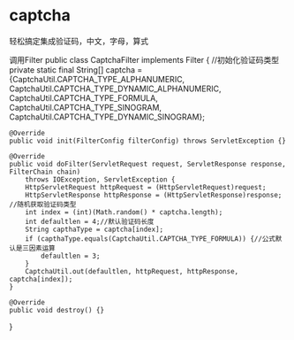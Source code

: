 # captcha
轻松搞定集成验证码，中文，字母，算式

调用Filter
public class CaptchaFilter implements Filter {
//初始化验证码类型
    private static final String[] captcha = {CaptchaUtil.CAPTCHA_TYPE_ALPHANUMERIC,
        CaptchaUtil.CAPTCHA_TYPE_DYNAMIC_ALPHANUMERIC, CaptchaUtil.CAPTCHA_TYPE_FORMULA,
        CaptchaUtil.CAPTCHA_TYPE_SINOGRAM, CaptchaUtil.CAPTCHA_TYPE_DYNAMIC_SINOGRAM};

    @Override
    public void init(FilterConfig filterConfig) throws ServletException {}

    @Override
    public void doFilter(ServletRequest request, ServletResponse response, FilterChain chain)
        throws IOException, ServletException {
        HttpServletRequest httpRequest = (HttpServletRequest)request;
        HttpServletResponse httpResponse = (HttpServletResponse)response;
	//随机获取验证码类型
        int index = (int)(Math.random() * captcha.length);
        int defaultlen = 4;//默认验证码长度
        String capthaType = captcha[index];
        if (capthaType.equals(CaptchaUtil.CAPTCHA_TYPE_FORMULA)) {//公式默认是三因素运算
            defaultlen = 3;
        }
        CaptchaUtil.out(defaultlen, httpRequest, httpResponse, captcha[index]);
    }

    @Override
    public void destroy() {}

}
